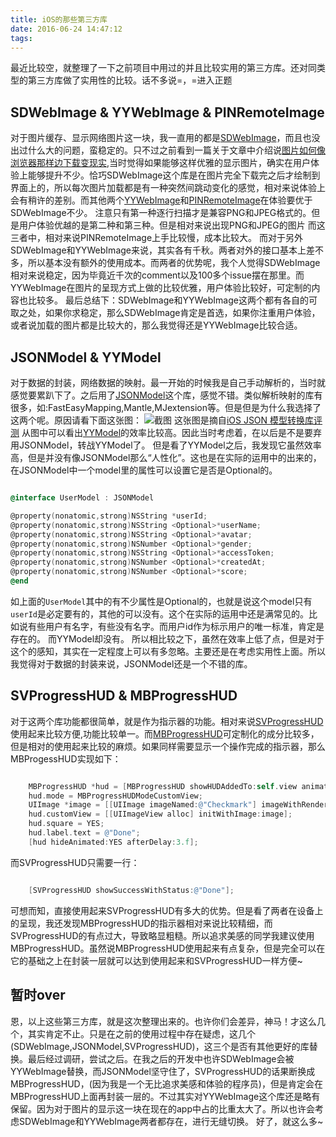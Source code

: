 ```yaml
---
title: iOS的那些第三方库
date: 2016-06-24 14:47:12
tags:
---
```

最近比较空，就整理了一下之前项目中用过的并且比较实用的第三方库。还对同类型的第三方库做了实用性的比较。话不多说=，=进入正题

## SDWebImage & YYWebImage & PINRemoteImage

对于图片缓存、显示网络图片这一块，我一直用的都是[SDWebImage](https://github.com/rs/SDWebImage)，而且也没出过什么大的问题，蛮稳定的。只不过之前看到一篇关于文章中介绍说[图片如何像浏览器那样边下载变现实](http://blog.ibireme.com/2015/11/02/ios_image_tips/),当时觉得如果能够这样优雅的显示图片，确实在用户体验上能够提升不少。恰巧SDWebImage这个库是在图片完全下载完之后才绘制到界面上的，所以每次图片加载都是有一种突然间跳动变化的感觉，相对来说体验上会有稍许的差别。而其他两个[YYWebImage](https://github.com/ibireme/YYWebImage)和[PINRemoteImage](https://github.com/pinterest/PINRemoteImage)在体验要优于SDWebImage不少。
注意只有第一种逐行扫描才是兼容PNG和JPEG格式的。但是用户体验优越的是第二种和第三种。但是相对来说出现PNG和JPEG的图片
而这三者中，相对来说PINRemoteImage上手比较慢，成本比较大。
而对于另外SDWebImage和YYWebImage来说，其实各有千秋。两者对外的接口基本上差不多，所以基本没有额外的使用成本。而两者的优势呢，我个人觉得SDWebImage相对来说稳定，因为毕竟近千次的comment以及100多个issue摆在那里。而YYWebImage在图片的呈现方式上做的比较优雅，用户体验比较好，可定制的内容也比较多。
最后总结下：SDWebImage和YYWebImage这两个都有各自的可取之处，如果你求稳定，那么SDWebImage肯定是首选，如果你注重用户体验，或者说加载的图片都是比较大的，那么我觉得还是YYWebImage比较合适。

## JSONModel & YYModel

对于数据的封装，网络数据的映射。最一开始的时候我是自己手动解析的，当时就感觉要累趴下了。之后用了[JSONModel](https://github.com/JSONModel/JSONModel)这个库，感觉不错。类似解析映射的库有很多，如:FastEasyMapping,Mantle,MJextension等。但是但是为什么我选择了这两个呢。原因请看下面这张图：
![截图](http://7xrcp9.com1.z0.glb.clouddn.com/blogblog222.png?imageView2/2/w/600/q/75)
这张图是摘自[iOS JSON 模型转换库评测](http://blog.ibireme.com/2015/10/23/ios_model_framework_benchmark/)
从图中可以看出[YYModel](https://github.com/ibireme/YYModel)的效率比较高。因此当时考虑着，在以后是不是要弃用JSONModel，转战YYModel了。
但是看了YYModel之后，我发现它虽然效率高，但是并没有像JSONModel那么“人性化”。这也是在实际的运用中的出来的，在JSONModel中一个model里的属性可以设置它是否是Optional的。

```` objectivec

@interface UserModel : JSONModel

@property(nonatomic,strong)NSString *userId;
@property(nonatomic,strong)NSString <Optional>*userName;
@property(nonatomic,strong)NSString <Optional>*avatar;
@property(nonatomic,strong)NSNumber <Optional>*gender;
@property(nonatomic,strong)NSString <Optional>*accessToken;
@property(nonatomic,strong)NSNumber <Optional>*createdAt;
@property(nonatomic,strong)NSNumber <Optional>*score;
@end

````

如上面的`UserModel`其中的有不少属性是Optional的，也就是说这个model只有`userId`是必定要有的，其他的可以没有。这个在实际的运用中还是满常见的。比如说有些用户有名字，有些没有名字。而用户id作为标示用户的唯一标准，肯定是存在的。
而YYModel却没有。
所以相比较之下，虽然在效率上低了点，但是对于这个的感知，其实在一定程度上可以有多忽略。主要还是在考虑实用性上面。所以我觉得对于数据的封装来说，JSONModel还是一个不错的库。

## SVProgressHUD & MBProgressHUD

对于这两个库功能都很简单，就是作为指示器的功能。相对来说[SVProgressHUD](https://github.com/SVProgressHUD/SVProgressHUD)使用起来比较方便,功能比较单一。而[MBProgressHUD](https://github.com/jdg/MBProgressHUD)可定制化的成分比较多，但是相对的使用起来比较的麻烦。如果同样需要显示一个操作完成的指示器，那么MBProgessHUD实现如下：

```` objectivec

    MBProgressHUD *hud = [MBProgressHUD showHUDAddedTo:self.view animated:YES];
    hud.mode = MBProgressHUDModeCustomView;
    UIImage *image = [[UIImage imageNamed:@"Checkmark"] imageWithRenderingMode:UIImageRenderingModeAlwaysTemplate];
    hud.customView = [[UIImageView alloc] initWithImage:image];
    hud.square = YES;
    hud.label.text = @"Done";
    [hud hideAnimated:YES afterDelay:3.f];

````

而SVProgressHUD只需要一行：

```` objectivec

    [SVProgressHUD showSuccessWithStatus:@"Done"];

````

可想而知，直接使用起来SVProgressHUD有多大的优势。但是看了两者在设备上的呈现，我还发现MBProgressHUD的指示器相对来说比较精细，而SVProgressHUD的有点过大，导致略显粗糙。所以追求美感的同学我建议使用MBProgressHUD。虽然说MBProgressHUD使用起来有点复杂，但是完全可以在它的基础之上在封装一层就可以达到使用起来和SVProgressHUD一样方便~

## 暂时over

恩，以上这些第三方库，就是这次整理出来的。也许你们会差异，神马！才这么几个，其实肯定不止。只是在之前的使用过程中存在疑虑，这几个(SDWebImage,JSONModel,SVProgressHUD)，这三个是否有其他更好的库替换。最后经过调研，尝试之后。在我之后的开发中也许SDWebImage会被YYWebImage替换，而JSONModel坚守住了，SVProgressHUD的话果断换成MBProgressHUD，(因为我是一个无比追求美感和体验的程序员)，但是肯定会在MBProgressHUD上面再封装一层的。不过其实对YYWebImage这个库还是略有保留。因为对于图片的显示这一块在现在的app中占的比重太大了。所以也许会考虑SDWebImage和YYWebImage两者都存在，进行无缝切换。
好了，就这么多~


